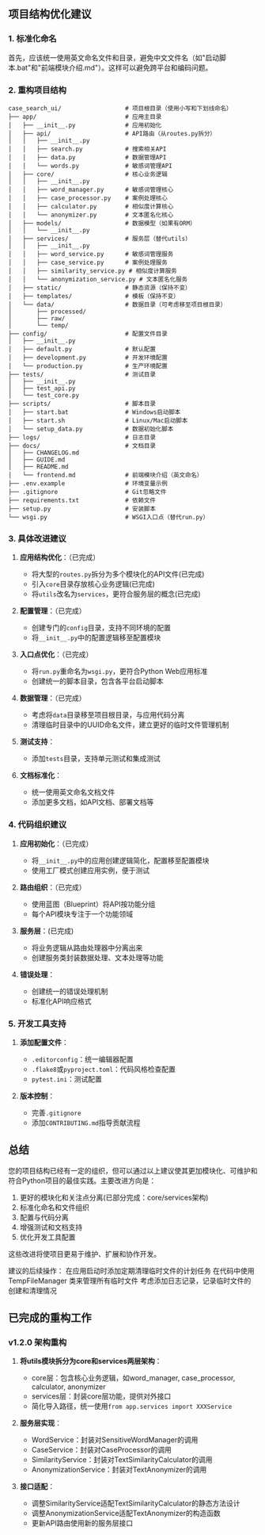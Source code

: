 ## 项目结构优化建议

### 1. 标准化命名

首先，应该统一使用英文命名文件和目录，避免中文文件名（如"启动脚本.bat"和"前端模块介绍.md"）。这样可以避免跨平台和编码问题。

### 2. 重构项目结构

```
case_search_ui/                  # 项目根目录（使用小写和下划线命名）
├── app/                         # 应用主目录
│   ├── __init__.py              # 应用初始化
│   ├── api/                     # API路由（从routes.py拆分）
│   │   ├── __init__.py
│   │   ├── search.py            # 搜索相关API
│   │   ├── data.py              # 数据管理API
│   │   └── words.py             # 敏感词管理API
│   ├── core/                    # 核心业务逻辑
│   │   ├── __init__.py
│   │   ├── word_manager.py      # 敏感词管理核心
│   │   ├── case_processor.py    # 案例处理核心
│   │   ├── calculator.py        # 相似度计算核心
│   │   └── anonymizer.py        # 文本匿名化核心
│   ├── models/                  # 数据模型（如果有ORM）
│   │   └── __init__.py
│   ├── services/                # 服务层（替代utils）
│   │   ├── __init__.py
│   │   ├── word_service.py      # 敏感词管理服务
│   │   ├── case_service.py      # 案例处理服务
│   │   ├── similarity_service.py # 相似度计算服务
│   │   └── anonymization_service.py # 文本匿名化服务
│   ├── static/                  # 静态资源（保持不变）
│   ├── templates/               # 模板（保持不变）
│   └── data/                    # 数据目录（可考虑移至项目根目录）
│       ├── processed/
│       ├── raw/
│       └── temp/
├── config/                      # 配置文件目录
│   ├── __init__.py
│   ├── default.py               # 默认配置
│   ├── development.py           # 开发环境配置
│   └── production.py            # 生产环境配置
├── tests/                       # 测试目录
│   ├── __init__.py
│   ├── test_api.py
│   └── test_core.py
├── scripts/                     # 脚本目录
│   ├── start.bat                # Windows启动脚本
│   ├── start.sh                 # Linux/Mac启动脚本
│   └── setup_data.py            # 数据初始化脚本
├── logs/                        # 日志目录
├── docs/                        # 文档目录
│   ├── CHANGELOG.md
│   ├── GUIDE.md
│   ├── README.md
│   └── frontend.md              # 前端模块介绍（英文命名）
├── .env.example                 # 环境变量示例
├── .gitignore                   # Git忽略文件
├── requirements.txt             # 依赖文件
├── setup.py                     # 安装脚本
└── wsgi.py                      # WSGI入口点（替代run.py）
```

### 3. 具体改进建议

1. **应用结构优化**：（已完成）
   - 将大型的`routes.py`拆分为多个模块化的API文件(已完成)
   - 引入`core`目录存放核心业务逻辑(已完成)
   - 将`utils`改名为`services`，更符合服务层的概念(已完成)

2. **配置管理**：（已完成）
   - 创建专门的`config`目录，支持不同环境的配置
   - 将`__init__.py`中的配置逻辑移至配置模块

3. **入口点优化**：（已完成）
   - 将`run.py`重命名为`wsgi.py`，更符合Python Web应用标准
   - 创建统一的脚本目录，包含各平台启动脚本

4. **数据管理**：（已完成）
   - 考虑将`data`目录移至项目根目录，与应用代码分离
   - 清理临时目录中的UUID命名文件，建立更好的临时文件管理机制

5. **测试支持**：
   - 添加`tests`目录，支持单元测试和集成测试

6. **文档标准化**：
   - 统一使用英文命名文档文件
   - 添加更多文档，如API文档、部署文档等

### 4. 代码组织建议

1. **应用初始化**：（已完成）
   - 将`__init__.py`中的应用创建逻辑简化，配置移至配置模块
   - 使用工厂模式创建应用实例，便于测试

2. **路由组织**：（已完成）
   - 使用蓝图（Blueprint）将API按功能分组
   - 每个API模块专注于一个功能领域

3. **服务层**：(已完成)
   - 将业务逻辑从路由处理器中分离出来
   - 创建服务类封装数据处理、文本处理等功能

4. **错误处理**：
   - 创建统一的错误处理机制
   - 标准化API响应格式

### 5. 开发工具支持

1. **添加配置文件**：
   - `.editorconfig`：统一编辑器配置
   - `.flake8`或`pyproject.toml`：代码风格检查配置
   - `pytest.ini`：测试配置

2. **版本控制**：
   - 完善`.gitignore`
   - 添加`CONTRIBUTING.md`指导贡献流程

## 总结

您的项目结构已经有一定的组织，但可以通过以上建议使其更加模块化、可维护和符合Python项目的最佳实践。主要改进方向是：

1. 更好的模块化和关注点分离(已部分完成：core/services架构)
2. 标准化命名和文件组织
3. 配置与代码分离
4. 增强测试和文档支持
5. 优化开发工具配置

这些改进将使项目更易于维护、扩展和协作开发。

建议的后续操作：
在应用启动时添加定期清理临时文件的计划任务
在代码中使用 TempFileManager 类来管理所有临时文件
考虑添加日志记录，记录临时文件的创建和清理情况

## 已完成的重构工作

### v1.2.0 架构重构
1. **将utils模块拆分为core和services两层架构**：
   - core层：包含核心业务逻辑，如word_manager, case_processor, calculator, anonymizer
   - services层：封装core层功能，提供对外接口
   - 简化导入路径，统一使用`from app.services import XXXService`

2. **服务层实现**：
   - WordService：封装对SensitiveWordManager的调用
   - CaseService：封装对CaseProcessor的调用
   - SimilarityService：封装对TextSimilarityCalculator的调用
   - AnonymizationService：封装对TextAnonymizer的调用

3. **接口适配**：
   - 调整SimilarityService适配TextSimilarityCalculator的静态方法设计
   - 调整AnonymizationService适配TextAnonymizer的构造函数
   - 更新API路由使用新的服务层接口


